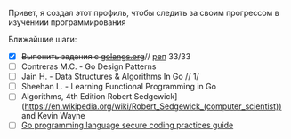 Привет, я создал этот профиль, чтобы следить за своим прогрессом в изучениии программирования

Ближайшие шаги:

* [X] ~~Выпонить задания с [golangs.org](https://golangs.org)~~// [реп](https://https://github.com/UnderAnder/golangs.org) 33/33
* [ ] Contreras M.C. - Go Design Patterns
* [ ] Jain H. - Data Structures & Algorithms In Go // 1/
* [ ] Sheehan L. - Learning Functional Programming in Go
* [ ] Algorithms, 4th Edition Robert Sedgewick](https://en.wikipedia.org/wiki/Robert_Sedgewick_(computer_scientist)) and Kevin Wayne
* [ ] [Go programming language secure coding practices guide](https://checkmarx.gitbooks.io/go-scp/)
